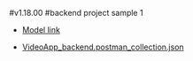 #v1.18.00
#backend project sample 1

- [Model link](https://app.eraser.io/workspace/YtPqZ1VogxGy1jzIDkzj)

- [VideoApp_backend.postman_collection.json](https://github.com/user-attachments/files/18419014/VideoApp_backend.postman_collection.json)
